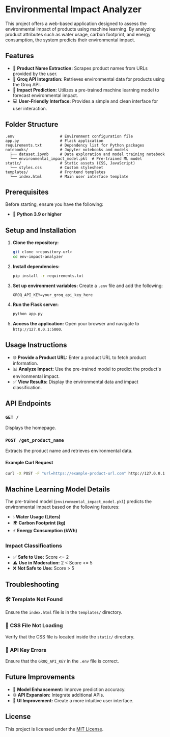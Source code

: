 # Environmental Impact Analyzer

This project offers a web-based application designed to assess the environmental impact of products using machine learning. By analyzing product attributes such as water usage, carbon footprint, and energy consumption, the system predicts their environmental impact.

## Features

- 🌿 **Product Name Extraction:** Scrapes product names from URLs provided by the user.
- 🔗 **Groq API Integration:** Retrieves environmental data for products using the Groq API.
- 🧠 **Impact Prediction:** Utilizes a pre-trained machine learning model to forecast environmental impact.
- 💻 **User-Friendly Interface:** Provides a simple and clean interface for user interaction.

## Folder Structure

```plaintext
.env                    # Environment configuration file
app.py                  # Flask application
requirements.txt        # Dependency list for Python packages
notebooks/              # Jupyter notebooks and models
  ├── dataset.ipynb     # Data exploration and model training notebook
  └── environmental_impact_model.pkl  # Pre-trained ML model
static/                 # Static assets (CSS, JavaScript)
  └── styles.css        # Custom stylesheet
templates/              # Frontend templates
  └── index.html        # Main user interface template
```

## Prerequisites

Before starting, ensure you have the following:

- 🐍 **Python 3.9 or higher**

## Setup and Installation

1. **Clone the repository:**
   ```bash
   git clone <repository-url>
   cd env-impact-analyzer
   ```

2. **Install dependencies:**
   ```bash
   pip install -r requirements.txt
   ```

3. **Set up environment variables:**
   Create a `.env` file and add the following:
   ```env
   GROQ_API_KEY=your_groq_api_key_here
   ```

4. **Run the Flask server:**
   ```bash
   python app.py
   ```

5. **Access the application:**
   Open your browser and navigate to `http://127.0.0.1:5000`.

## Usage Instructions

- 🌐 **Provide a Product URL:** Enter a product URL to fetch product information.
- 📊 **Analyze Impact:** Use the pre-trained model to predict the product's environmental impact.
- ✅ **View Results:** Display the environmental data and impact classification.

## API Endpoints

### `GET /`
Displays the homepage.

### `POST /get_product_name`
Extracts the product name and retrieves environmental data.

#### Example Curl Request
```bash
curl -X POST -F "url=https://example-product-url.com" http://127.0.0.1:5000/get_product_name
```

## Machine Learning Model Details

The pre-trained model (`environmental_impact_model.pkl`) predicts the environmental impact based on the following features:

- 💧 **Water Usage (Liters)**
- 🌍 **Carbon Footprint (kg)**
- ⚡ **Energy Consumption (kWh)**

### Impact Classifications

- ✅ **Safe to Use:** Score <= 2
- ⚠️ **Use in Moderation:** 2 < Score <= 5
- ❌ **Not Safe to Use:** Score > 5

## Troubleshooting

### 🛠️ Template Not Found
Ensure the `index.html` file is in the `templates/` directory.

### 🎨 CSS File Not Loading
Verify that the CSS file is located inside the `static/` directory.

### 🔑 API Key Errors
Ensure that the `GROQ_API_KEY` in the `.env` file is correct.

## Future Improvements

- 🚀 **Model Enhancement:** Improve prediction accuracy.
- 🌐 **API Expansion:** Integrate additional APIs.
- 🎨 **UI Improvement:** Create a more intuitive user interface.

## License

This project is licensed under the [MIT License](LICENSE).

